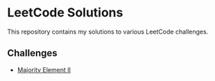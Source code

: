 # LeetCode Solutions

This repository contains my solutions to various LeetCode challenges.

## Challenges

- [Majority Element II](#majority-element-ii)

